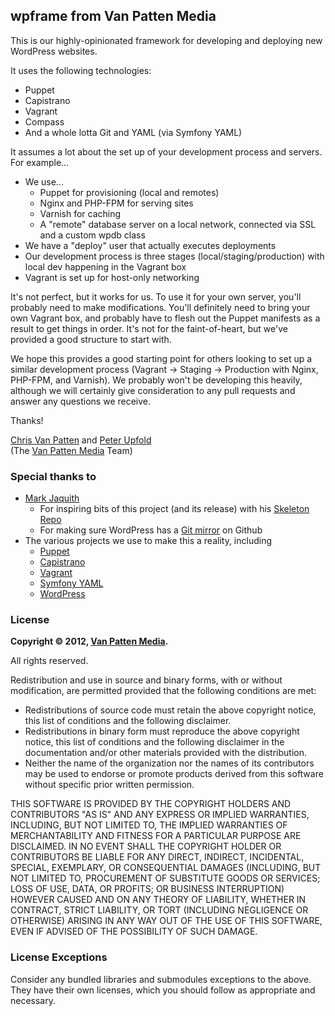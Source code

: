 ## wpframe from Van Patten Media

This is our highly-opinionated framework for developing and deploying new WordPress websites.

It uses the following technologies:

*   Puppet
*   Capistrano
*   Vagrant
*   Compass
*   And a whole lotta Git and YAML (via Symfony YAML)

It assumes a lot about the set up of your development process and servers. For example...

*   We use...
    *   Puppet for provisioning (local and remotes)
    *   Nginx and PHP-FPM for serving sites
    *   Varnish for caching
    *   A "remote" database server on a local network, connected via SSL and a custom wpdb class
*   We have a "deploy" user that actually executes deployments
*   Our development process is three stages (local/staging/production) with local dev happening in the Vagrant box
*   Vagrant is set up for host-only networking

It's not perfect, but it works for us. To use it for your own server, you'll probably need to make modifications. You'll definitely need to bring your own Vagrant box, and probably have to flesh out the Puppet manifests as a result to get things in order. It's not for the faint-of-heart, but we've provided a good structure to start with.

We hope this provides a good starting point for others looking to set up a similar development process (Vagrant -> Staging -> Production with Nginx, PHP-FPM, and Varnish). We probably won't be developing this heavily, although we will certainly give consideration to any pull requests and answer any questions we receive.

Thanks!

[Chris Van Patten](https://github.com/chrisvanpatten) and [Peter Upfold](https://github.com/PeterUpfold)<br>
(The [Van Patten Media](http://www.vanpattenmedia.com/) Team)

### Special thanks to

*   [Mark Jaquith](http://markjaquith.com/)
    *   For inspiring bits of this project (and its release) with his [Skeleton Repo](https://github.com/markjaquith/WordPress-Skeleton)
    *   For making sure WordPress has a [Git mirror](github.com/wordpress/wordpress) on Github
*   The various projects we use to make this a reality, including
    *   [Puppet](http://puppetlabs.com/)
    *   [Capistrano](https://github.com/capistrano/capistrano)
    *   [Vagrant](http://vagrantup.com/)
    *   [Symfony YAML](http://symfony.com/doc/current/components/yaml.html)
    *   [WordPress](http://www.wordpress.org/)

### License

**Copyright &copy; 2012, [Van Patten Media](http://www.vanpattenmedia.com/).**

All rights reserved.

Redistribution and use in source and binary forms, with or without modification, are permitted provided that the following conditions are met:

*   Redistributions of source code must retain the above copyright notice, this list of conditions and the following disclaimer.
*   Redistributions in binary form must reproduce the above copyright notice, this list of conditions and the following disclaimer in the documentation and/or other materials provided with the distribution.
*   Neither the name of the organization nor the names of its contributors may be used to endorse or promote products derived from this software without specific prior written permission.

THIS SOFTWARE IS PROVIDED BY THE COPYRIGHT HOLDERS AND CONTRIBUTORS "AS IS" AND ANY EXPRESS OR IMPLIED WARRANTIES, INCLUDING, BUT NOT LIMITED TO, THE IMPLIED WARRANTIES OF MERCHANTABILITY AND FITNESS FOR A PARTICULAR PURPOSE ARE DISCLAIMED. IN NO EVENT SHALL THE COPYRIGHT HOLDER OR CONTRIBUTORS BE LIABLE FOR ANY DIRECT, INDIRECT, INCIDENTAL, SPECIAL, EXEMPLARY, OR CONSEQUENTIAL DAMAGES (INCLUDING, BUT NOT LIMITED TO, PROCUREMENT OF SUBSTITUTE GOODS OR SERVICES; LOSS OF USE, DATA, OR PROFITS; OR BUSINESS INTERRUPTION) HOWEVER CAUSED AND ON ANY THEORY OF LIABILITY, WHETHER IN CONTRACT, STRICT LIABILITY, OR TORT (INCLUDING NEGLIGENCE OR OTHERWISE) ARISING IN ANY WAY OUT OF THE USE OF THIS SOFTWARE, EVEN IF ADVISED OF THE POSSIBILITY OF SUCH DAMAGE.

### License Exceptions

Consider any bundled libraries and submodules exceptions to the above. They have their own licenses, which you should follow as appropriate and necessary.